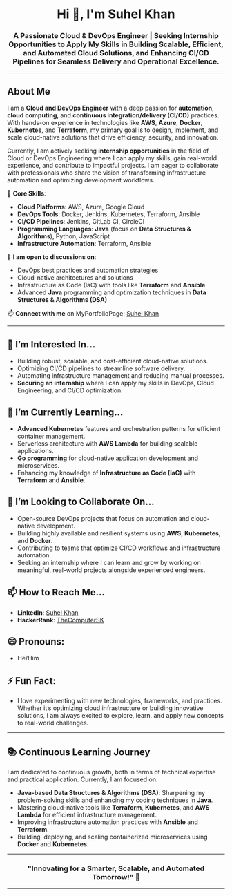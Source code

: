 <h1 align="center">Hi 👋, I'm Suhel Khan</h1>
<h3 align="center">A Passionate Cloud & DevOps Engineer | Seeking Internship Opportunities to Apply My Skills in Building Scalable, Efficient, and Automated Cloud Solutions, and Enhancing CI/CD Pipelines for Seamless Delivery and Operational Excellence.</h3>

---

## About Me
I am a **Cloud and DevOps Engineer** with a deep passion for **automation**, **cloud computing**, and **continuous integration/delivery (CI/CD)** practices. With hands-on experience in technologies like **AWS**, **Azure**, **Docker**, **Kubernetes**, and **Terraform**, my primary goal is to design, implement, and scale cloud-native solutions that drive efficiency, security, and innovation.

Currently, I am actively seeking **internship opportunities** in the field of Cloud or DevOps Engineering where I can apply my skills, gain real-world experience, and contribute to impactful projects. I am eager to collaborate with professionals who share the vision of transforming infrastructure automation and optimizing development workflows.

🔧 **Core Skills**:
- **Cloud Platforms**: AWS, Azure, Google Cloud
- **DevOps Tools**: Docker, Jenkins, Kubernetes, Terraform, Ansible
- **CI/CD Pipelines**: Jenkins, GitLab CI, CircleCI
- **Programming Languages**: **Java** (focus on **Data Structures & Algorithms**), Python, JavaScript
- **Infrastructure Automation**: Terraform, Ansible

💬 **I am open to discussions on**:
- DevOps best practices and automation strategies
- Cloud-native architectures and solutions
- Infrastructure as Code (IaC) with tools like **Terraform** and **Ansible**
- Advanced **Java** programming and optimization techniques in **Data Structures & Algorithms (DSA)**

📫 **Connect with me** on MyPortfolioPage: [Suhel Khan](https://workwithsuhel.netlify.app/)

---

## 👀 I’m Interested In...
- Building robust, scalable, and cost-efficient cloud-native solutions.
- Optimizing CI/CD pipelines to streamline software delivery.
- Automating infrastructure management and reducing manual processes.
- **Securing an internship** where I can apply my skills in DevOps, Cloud Engineering, and CI/CD optimization.

## 🌱 I’m Currently Learning...
- **Advanced Kubernetes** features and orchestration patterns for efficient container management.
- Serverless architecture with **AWS Lambda** for building scalable applications.
- **Go programming** for cloud-native application development and microservices.
- Enhancing my knowledge of **Infrastructure as Code (IaC)** with **Terraform** and **Ansible**.

## 💞️ I’m Looking to Collaborate On...
- Open-source DevOps projects that focus on automation and cloud-native development.
- Building highly available and resilient systems using **AWS**, **Kubernetes**, and **Docker**.
- Contributing to teams that optimize CI/CD workflows and infrastructure automation.
- Seeking an internship where I can learn and grow by working on meaningful, real-world projects alongside experienced engineers.

## 📫 How to Reach Me...
- **LinkedIn**: [Suhel Khan](https://www.linkedin.com/in/suhelkhan781)
- **HackerRank**: [TheComputerSK](https://www.hackerrank.com/profile/thecomputersk)

## 😄 Pronouns:
- He/Him

## ⚡ Fun Fact:
- I love experimenting with new technologies, frameworks, and practices. Whether it’s optimizing cloud infrastructure or building innovative solutions, I am always excited to explore, learn, and apply new concepts to real-world challenges.

---

## 📚 Continuous Learning Journey
I am dedicated to continuous growth, both in terms of technical expertise and practical application. Currently, I am focused on:
- **Java-based Data Structures & Algorithms (DSA)**: Sharpening my problem-solving skills and enhancing my coding techniques in **Java**.
- Mastering cloud-native tools like **Terraform**, **Kubernetes**, and **AWS Lambda** for efficient infrastructure management.
- Improving infrastructure automation practices with **Ansible** and **Terraform**.
- Building, deploying, and scaling containerized microservices using **Docker** and **Kubernetes**.

---

<h3 align="center">"Innovating for a Smarter, Scalable, and Automated Tomorrow!" 🚀</h3>

---
